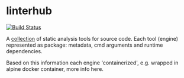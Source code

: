 linterhub
=========
[![Build Status](https://travis-ci.org/repometric/linterhub.svg?branch=master)](https://travis-ci.org/repometric/linterhub)

A [collection](https://repometric.github.io/linterhub/) of static analysis tools for source code. Each tool (engine) represented as package: metadata, cmd arguments and runtime dependencies. 

Based on this information each engine 'containerized', e.g. wrapped in alpine docker container, more info here.
